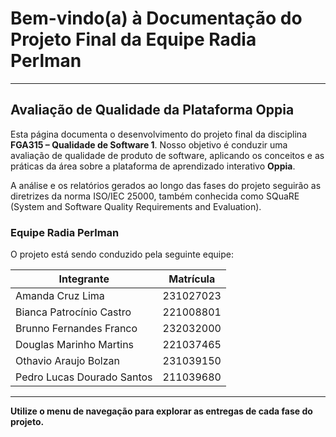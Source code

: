 # Bem-vindo(a) à Documentação do Projeto Final da Equipe Radia Perlman

---

## Avaliação de Qualidade da Plataforma Oppia

Esta página documenta o desenvolvimento do projeto final da disciplina **FGA315 – Qualidade de Software 1**. Nosso objetivo é conduzir uma avaliação de qualidade de produto de software, aplicando os conceitos e as práticas da área sobre a plataforma de aprendizado interativo **Oppia**.

A análise e os relatórios gerados ao longo das fases do projeto seguirão as diretrizes da norma ISO/IEC 25000, também conhecida como SQuaRE (System and Software Quality Requirements and Evaluation).

### Equipe Radia Perlman

O projeto está sendo conduzido pela seguinte equipe:

| Integrante                  | Matrícula |
| --------------------------- | --------- |
| Amanda Cruz Lima            | 231027023 |
| Bianca Patrocínio Castro    | 221008801 |
| Brunno Fernandes Franco     | 232032000 |
| Douglas Marinho Martins     | 221037465 |
| Othavio Araujo Bolzan       | 231039150 |
| Pedro Lucas Dourado Santos  | 211039680 |

---

**Utilize o menu de navegação para explorar as entregas de cada fase do projeto.**
